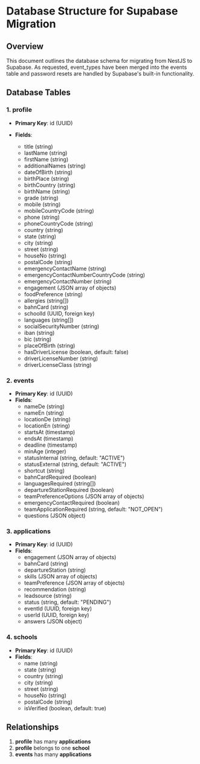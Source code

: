 # Database Structure for Supabase Migration

## Overview

This document outlines the database schema for migrating from NestJS to Supabase. As requested, event_types have been merged into the events table and password resets are handled by Supabase's built-in functionality.

## Database Tables

### 1. profile

- **Primary Key**: id (UUID)
- **Fields**:

  - title (string) <!-- Frontend: Dropdown with title options (Mr, Mrs) -->
  - lastName (string) <!-- Frontend: Text input -->
  - firstName (string) <!-- Frontend: Text input -->
  - additionalNames (string) <!-- Frontend: Text input -->
  - dateOfBirth (string) <!-- Frontend: Date picker -->
  - birthPlace (string) <!-- Frontend: Text input -->
  - birthCountry (string) <!-- Frontend: Country dropdown -->
  - birthName (string) <!-- Frontend: Text input -->
  - grade (string) <!-- Frontend: Dropdown with grade options -->
  - mobile (string) <!-- Frontend: Phone input with formatting -->
  - mobileCountryCode (string) <!-- Frontend: Country code dropdown -->
  - phone (string) <!-- Frontend: Phone input with formatting -->
  - phoneCountryCode (string) <!-- Frontend: Country code dropdown -->
  - country (string) <!-- Frontend: Country dropdown -->
  - state (string) <!-- Frontend: State/province dropdown (dynamic based on country) -->
  - city (string) <!-- Frontend: Text input with autocomplete suggestions -->
  - street (string) <!-- Frontend: Text input -->
  - houseNo (string) <!-- Frontend: Text input -->
  - postalCode (string) <!-- Frontend: Postal code input with country-specific validation -->
  - emergencyContactName (string) <!-- Frontend: Text input -->
  - emergencyContactNumberCountryCode (string) <!-- Frontend: Country code dropdown -->
  - emergencyContactNumber (string) <!-- Frontend: Phone input with formatting -->
  - engagement (JSON array of objects) <!-- Frontend: Multi-select checkboxes or chips with custom UI -->
  - foodPreference (string) <!-- Frontend: Radio buttons or dropdown (Vegetarian, Vegan, etc.) -->
  - allergies (string[]) <!-- Frontend: Multi-select dropdown with common options + custom input -->
  - bahnCard (string) <!-- Frontend: Dropdown with BahnCard options (25, 50, 100, None) -->
  - schoolId (UUID, foreign key) <!-- Frontend: Searchable dropdown with schools -->
  - languages (string[]) <!-- Frontend: Multi-select dropdown with language options -->
  - socialSecurityNumber (string) <!-- Frontend: Masked input with country-specific format -->
  - iban (string) <!-- Frontend: IBAN input with formatting and validation -->
  - bic (string) <!-- Frontend: BIC input with validation -->
  - placeOfBirth (string) <!-- Frontend: Text input -->
  - hasDriverLicense (boolean, default: false) <!-- Frontend: Toggle/Switch -->
  - driverLicenseNumber (string) <!-- Frontend: Text input with conditional display (if hasDriverLicense is true) -->
  - driverLicenseClass (string) <!-- Frontend: Dropdown with license class options, conditional display -->

### 2. events

- **Primary Key**: id (UUID)
- **Fields**:
  - nameDe (string) <!-- Frontend: Text input -->
  - nameEn (string) <!-- Frontend: Text input -->
  - locationDe (string) <!-- Frontend: Text input, potentially with location picker -->
  - locationEn (string) <!-- Frontend: Text input, potentially with location picker -->
  - startsAt (timestamp) <!-- Frontend: Date and time picker -->
  - endsAt (timestamp) <!-- Frontend: Date and time picker -->
  - deadline (timestamp) <!-- Frontend: Date and time picker -->
  - minAge (integer) <!-- Frontend: Number input with min/max constraints -->
  - statusInternal (string, default: "ACTIVE") <!-- Frontend: Dropdown with status options (ACTIVE, INACTIVE, etc.) -->
  - statusExternal (string, default: "ACTIVE") <!-- Frontend: Dropdown with status options (ACTIVE, INACTIVE, etc.) -->
  - shortcut (string) <!-- Frontend: Text input with validation -->
  - bahnCardRequired (boolean) <!-- Frontend: Toggle/Switch -->
  - languagesRequired (string[]) <!-- Frontend: Multi-select dropdown with language options -->
  - departureStationRequired (boolean) <!-- Frontend: Toggle/Switch -->
  - teamPreferenceOptions (JSON array of objects) <!-- Frontend: Dynamic form builder for team preference options -->
  - emergencyContactRequired (boolean) <!-- Frontend: Toggle/Switch -->
  - teamApplicationRequired (string, default: "NOT_OPEN") <!-- Frontend: Dropdown with options (NOT_OPEN, OPTIONAL, REQUIRED) -->
  - questions (JSON object) <!-- Frontend: Dynamic form builder for custom questions -->

### 3. applications

- **Primary Key**: id (UUID)
- **Fields**:
  - engagement (JSON array of objects) <!-- Frontend: Multi-select checkboxes or chips with custom UI -->
  - bahnCard (string) <!-- Frontend: Dropdown with BahnCard options (25, 50, 100, None) -->
  - departureStation (string) <!-- Frontend: Text input with station autocomplete -->
  - skills (JSON array of objects) <!-- Frontend: Multi-select with skill categories and levels -->
  - teamPreference (JSON array of objects) <!-- Frontend: Dynamic UI based on event's teamPreferenceOptions -->
  - recommendation (string) <!-- Frontend: Text area for longer text input -->
  - leadsource (string) <!-- Frontend: Dropdown with lead source options -->
  - status (string, default: "PENDING") <!-- Frontend: Dropdown or status pills (PENDING, APPROVED, REJECTED, etc.) -->
  - eventId (UUID, foreign key) <!-- Frontend: Hidden field or dropdown if selecting event -->
  - userId (UUID, foreign key) <!-- Frontend: Hidden field or user search for admins -->
  - answers (JSON object) <!-- Frontend: Dynamic form fields based on event's questions -->

### 4. schools

- **Primary Key**: id (UUID)
- **Fields**:
  - name (string) <!-- Frontend: Text input -->
  - state (string) <!-- Frontend: State/province dropdown -->
  - country (string) <!-- Frontend: Country dropdown -->
  - city (string) <!-- Frontend: Text input with autocomplete suggestions -->
  - street (string) <!-- Frontend: Text input -->
  - houseNo (string) <!-- Frontend: Text input -->
  - postalCode (string) <!-- Frontend: Postal code input with country-specific validation -->
  - isVerified (boolean, default: true) <!-- Frontend: Toggle/Switch for admins -->

## Relationships

1. **profile** has many **applications**
2. **profile** belongs to one **school**
3. **events** has many **applications**
